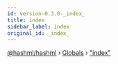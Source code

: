 ```yaml
---
id: version-0.3.0-_index_
title: index
sidebar_label: index
original_id: _index_
---
```


[@hashml/hashml](../index.md) › [Globals](../globals.md) › ["index"](_index_.md)

